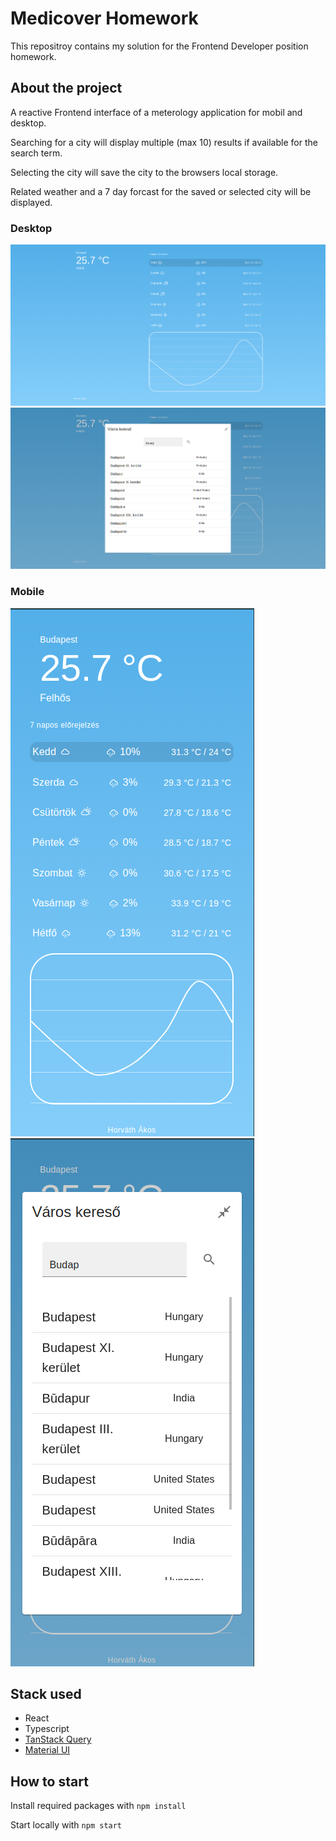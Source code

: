 # Medicover Homework

This repositroy contains my solution for the Frontend Developer position homework.

## About the project

A reactive Frontend interface of a meterology application for mobil and desktop.

Searching for a city will display multiple (max 10) results if available for the search term.

Selecting the city will save the city to the browsers local storage.

Related weather and a 7 day forcast for the saved or selected city will be displayed.

### Desktop
![desktop weather display](./public/screenshots/desktop.png)
![desktop city search](./public/screenshots/desktop-search.png)

### Mobile
![mobile weather display](./public/screenshots/mobile.png)
![mobile city search](./public/screenshots/mobile-search.png)

## Stack used

- React
- Typescript
- [TanStack Query](https://tanstack.com/)
- [Material UI](https://mui.com/)

## How to start

Install required packages with `npm install`

Start locally with `npm start`
